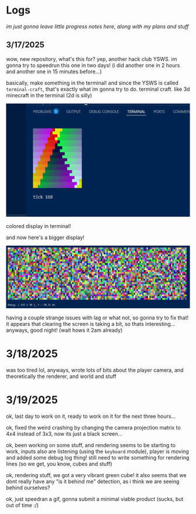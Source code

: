 # Logs

*im just gonna leave little progress notes here, along with my plans and stuff*

## 3/17/2025

wow, new repository, what's this for? yep, another hack club YSWS. im gonna try to speedrun this one in two days! (i did another one in 2 hours and another one in 15 minutes before...)

basically, make something in the terminal! and since the YSWS is called `terminal-craft`, that's exactly what im gonna try to do. terminal craft. like 3d minecraft in the terminal (2d is silly)

![waw](</logs/images/03172025 - 1.png>)

colored display in terminal!

and now here's a bigger display!

![waw](</logs/images/03172025 - 2.png>)

having a couple strange issues with lag or what not, so gonna try to fix that! it appears that clearing the screen is taking a bit, so thats interesting... anyways, good night! (wait hows it 2am already)

# 3/18/2025

was too tired lol, anyways, wrote lots of bits about the player camera, and theoretically the renderer, and world and stuff

# 3/19/2025

ok, last day to work on it, ready to work on it for the next three hours...

ok, fixed the weird crashing by changing the camera projection matrix to 4x4 instead of 3x3, now its just a black screen...

ok, been working on some stuff, and rendering seems to be starting to work, inputs also are listening (using the `keyboard` module), player is moving and added some debug log thing! still need to write something for rendering lines (so we get, you know, cubes and stuff)

ok, rendering stuff, we got a very vibrant green cube! it also seems that we dont really have any "is it behind me" detection, as i think we are seeing behind ourselves?

ok, just speedran a gif, gonna submit a minimal viable product (sucks, but out of time :/)